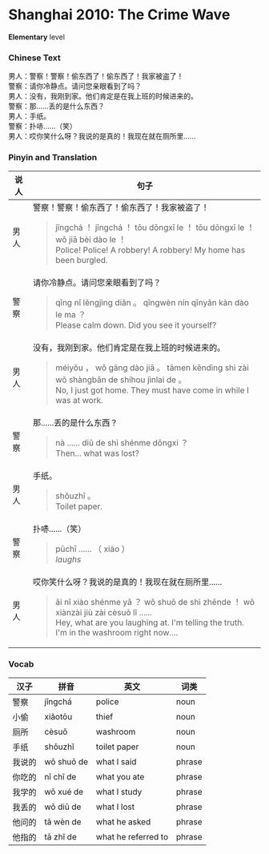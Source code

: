 # Shanghai 2010: The Crime Wave
**Elementary** level
### Chinese Text
男人：警察！警察！偷东西了！偷东西了！我家被盗了！<br />警察：请你冷静点。请问您亲眼看到了吗？<br />男人：没有，我刚到家。他们肯定是在我上班的时候进来的。<br />警察：那......丢的是什么东西？<br />男人：手纸。<br />警察：扑哧......（笑）<br />男人：哎你笑什么呀？我说的是真的！我现在就在厕所里......

### Pinyin and Translation
|说人|句子|
|----|----|
|男人|警察！警察！偷东西了！偷东西了！我家被盗了！<blockquote>jǐngchá ！ jǐngchá ！ tōu dōngxī le ！ tōu dōngxī le ！ wǒ jiā bèi dào le ！<br />Police! Police! A robbery! A robbery! My home has been burgled.</blockquote>|
|警察|请你冷静点。请问您亲眼看到了吗？<blockquote>qǐng nǐ lěngjìng diǎn 。 qǐngwèn nín qīnyǎn kàn dào le ma ？<br />Please calm down. Did you see it yourself?</blockquote>|
|男人|没有，我刚到家。他们肯定是在我上班的时候进来的。<blockquote>méiyǒu ， wǒ gāng dào jiā 。 tāmen kěndìng shì zài wǒ shàngbān de shíhou jìnlai de 。<br />No, I just got home. They must have come in while I was at work.</blockquote>|
|警察|那......丢的是什么东西？<blockquote>nà ...... diū de shì shénme dōngxi ？<br />Then... what was lost?</blockquote>|
|男人|手纸。<blockquote>shǒuzhǐ 。<br />Toilet paper.</blockquote>|
|警察|扑哧......（笑）<blockquote>pūchī ...... （ xiào ）<br />*laughs*</blockquote>|
|男人|哎你笑什么呀？我说的是真的！我现在就在厕所里......<blockquote>āi nǐ xiào shénme yā ？ wǒ shuō de shì zhēnde ！ wǒ xiànzài jiù zài cèsuǒ lǐ ......<br />Hey, what are you laughing at. I'm telling the truth. I'm in the washroom right now....</blockquote>|
### Vocab
|汉子|拼音|英文|词类|
|----|----|----|----|
|警察|jǐngchá|police|noun|
|小偷|xiǎotōu|thief|noun|
|厕所|cèsuǒ|washroom|noun|
|手纸|shǒuzhǐ|toilet paper|noun|
|我说的|wǒ shuō de|what I said|phrase|
|你吃的|nǐ chī de|what you ate|phrase|
|我学的|wǒ xué de|what I study|phrase|
|我丢的|wǒ diū de|what I lost|phrase|
|他问的|tā wèn de|what he asked|phrase|
|他指的|tā zhǐ de|what he referred to|phrase|